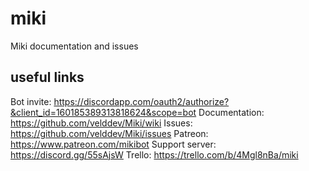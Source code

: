 # miki
Miki documentation and issues

## useful links
Bot invite: https://discordapp.com/oauth2/authorize?&client_id=160185389313818624&scope=bot
Documentation: https://github.com/velddev/Miki/wiki
Issues: https://github.com/velddev/Miki/issues
Patreon: https://www.patreon.com/mikibot
Support server: https://discord.gg/55sAjsW
Trello: https://trello.com/b/4Mgl8nBa/miki
